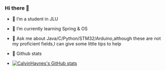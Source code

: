 ### Hi there 👋

- 🔭 I’m a student in JLU
- 🌱 I’m currently learning Spring & OS
- 💬 Ask me about Java/C/Python/STM32/Arduino,although these are not my proficient fields,I can give some little tips to help

- :star2: Github stats
- [![CalvinHaynes's GitHub stats](https://github-readme-stats.vercel.app/api?username=CalvinHaynes)](https://github.com/anuraghazra/github-readme-stats)

